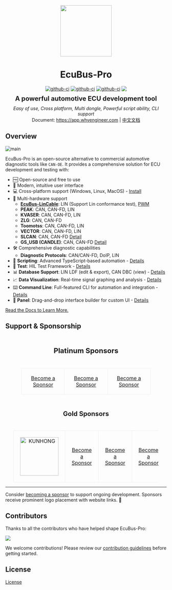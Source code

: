 <div align="center">
  <a href="https://app.whyengineer.com">
    <img width="160" height="160" src="https://ecubus.oss-cn-chengdu.aliyuncs.com/img/logo256.png">
  </a>

  <h1>EcuBus-Pro</h1>

   <div style="margin:5px; display: flex; justify-content: center; align-items: center;gap:4px">
    <a href="https://github.com/ecubus/EcuBus-Pro/releases">
      <img src="https://github.com/ecubus/EcuBus-Pro/actions/workflows/build.yml/badge.svg" alt="github-ci" />
    </a>
    <a href="https://github.com/ecubus/EcuBus-Pro/releases">
      <img src="https://github.com/ecubus/EcuBus-Pro/actions/workflows/build-linux.yml/badge.svg" alt="github-ci" />
    </a>
    <a href="https://github.com/ecubus/EcuBus-Pro/actions/workflows/build-mac.yml">
      <img src="https://github.com/ecubus/EcuBus-Pro/actions/workflows/build-mac.yml/badge.svg" alt="github-ci" />
    </a>
    <a href="https://github.com/ecubus/EcuBus-Pro">
       <img src="https://img.shields.io/github/stars/ecubus/EcuBus-Pro"/>
    </a>
  </div>
  <b style="font-size:20px;margin:10px;display:block">A powerful automotive ECU development tool</b>
  <i>Easy of use, Cross platform, Multi dongle, Powerful script ability, CLI support</i><br/>
  Document: <a href="https://app.whyengineer.com">https://app.whyengineer.com</a> | <a href="https://app.whyengineer.com/zh">中文文档</a>
</div>

## Overview

![main](https://ecubus.oss-cn-chengdu.aliyuncs.com/img/main.png)

EcuBus-Pro is an open-source alternative to commercial automotive diagnostic tools like `CAN-OE`. It provides a comprehensive solution for ECU development and testing with:

- 🆓 Open-source and free to use
- 🚀 Modern, intuitive user interface
- 💻 Cross-platform support (Windows, Linux, MacOS) - [Install](./docs/about/install.md)
- 🔌 Multi-hardware support
  - **[EcuBus-LinCable](https://app.whyengineer.com/docs/um/hardware/lincable.html)**: LIN (Support Lin conformance test), [PWM](https://app.whyengineer.com/docs/um/pwm/pwm.html)
  - **PEAK**: CAN, CAN-FD, LIN
  - **KVASER**: CAN, CAN-FD, LIN
  - **ZLG**: CAN, CAN-FD
  - **Toomotss**: CAN, CAN-FD, LIN
  - **VECTOR**: CAN, CAN-FD, LIN
  - **SLCAN**: CAN, CAN-FD [Detail](https://app.whyengineer.com/docs/um/can/can.html#slcan-special)
  - **GS_USB (CANDLE)**: CAN, CAN-FD [Detail](https://app.whyengineer.com/docs/um/can/can.html#gs-usb)
- 🛠️ Comprehensive diagnostic capabilities
  - **Diagnostic Protocols**: CAN/CAN-FD, DoIP, LIN
- 📝 **Scripting**: Advanced TypeScript-based automation - [Details](./docs/um/script.md)
- 🧪 **Test**: HIL Test Framework - [Details](./docs/um/test/test.md)
- 📊 **Database Support**: LIN LDF (edit & export), CAN DBC (view) - [Details](./docs/um/database.md)
- 📈 **Data Visualization**: Real-time signal graphing and analysis - [Details](./docs/um/graph/graph.md)
- ⌨️ **Command Line**: Full-featured CLI for automation and integration - [Details](./docs/um/cli.md)
- 🎨 **Panel**: Drag-and-drop interface builder for custom UI - [Details](./docs/um/panel/index.md)

[Read the Docs to Learn More.](https://app.whyengineer.com)


## Support & Sponsorship

<div align="center">
  <h3 style="padding:20px;font-size:22px">Platinum Sponsors</h3>
  <table style="width: 80%; margin: 0 auto; border-collapse: collapse;">
    <tbody>
    <tr>
      <td style="width: 33.33%; text-align: center; padding: 20px; border: 1px solid #eee;">
        <a href="./docs/about/sponsor">Become a Sponsor</a>
      </td>
      <td style="width: 33.33%; text-align: center; padding: 20px; border: 1px solid #eee;">
        <a href="./docs/about/sponsor">Become a Sponsor</a>
      </td>
      <td style="width: 33.33%; text-align: center; padding: 20px; border: 1px solid #eee;">
        <a href="./docs/about/sponsor">Become a Sponsor</a>
      </td>
    </tr>
    </tbody>
  </table>
  <h3 style="padding:20px;font-size:20px">Gold Sponsors</h3>

  <table style="width: 90%; margin: 0 auto; border-collapse: collapse;">
    <tbody>
    <tr>
      <td style="width: 25%; text-align: center; padding: 20px; border: 1px solid #eee;">
        <a href="http://www.cdkhdz.com" target="_blank">
          <img src="./public/logo/KUNHONG-LOGO - re-E1.png" alt="KUNHONG" width="120"/>
        </a>
      </td>
      <td style="width: 25%; text-align: center; padding: 20px; border: 1px solid #eee;">
        <a href="./docs/about/sponsor">Become a Sponsor</a>
      </td>
      <td style="width: 25%; text-align: center; padding: 20px; border: 1px solid #eee;">
        <a href="./docs/about/sponsor">Become a Sponsor</a>
      </td>
      <td style="width: 25%; text-align: center; padding: 20px; border: 1px solid #eee;">
        <a href="./docs/about/sponsor">Become a Sponsor</a>
      </td>
    </tr>
    </tbody>
  </table>
</div>

---

Consider [becoming a sponsor](./docs/about/sponsor) to support ongoing development. Sponsors receive prominent logo placement with website links. 🙏


## Contributors

Thanks to all the contributors who have helped shape EcuBus-Pro:

<a href="https://github.com/ecubus/EcuBus-Pro/graphs/contributors" target="_blank"><img src="https://contrib.rocks/image?repo=ecubus/EcuBus-Pro"></a>

We welcome contributions! Please review our [contribution guidelines](./.github/contributing.md) before getting started.

## License

[License](./license.txt)


